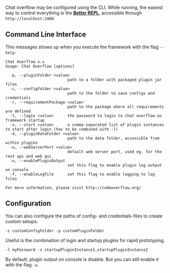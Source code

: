 Chat overflow may be configured using the CLI. While running, the easiest way to control everything is the [**Better REPL**](Using-the-GUI.md), accessible through `http://localhost:2400`.

## Command Line Interface

This messages shows up when you execute the framework with the flag `--help`:

```
Chat Overflow x.x
Usage: Chat Overflow [options]

  -p, --pluginFolder <value>
                           path to a folder with packaged plugin jar files
  -c, --configFolder <value>
                           path to the folder to save configs and credentials
  -r, --requirementPackage <value>
                           path to the package where all requirements are defined
  -l, --login <value>      the password to login to chat overflow on framework startup
  -s, --start <value>      a comma-separated list of plugin instances to start after login (has to be combined with -l)
  -d, --pluginDataFolder <value>
                           path to the data folder, accessible from within plugins
  -w, --webServerPort <value>
                           default web server port, used eg. for the rest api and web gui
  -o, --enablePluginOutput
                           set this flag to enable plugin log output on console
  -f, --enableLogFile      set this flag to enable logging to log files

For more information, please visit http://codeoverflow.org/
```

## Configuration

You can also configure the paths of config- and credentials-files to create custom setups:

```
-c customConfigFolder -p customPluginFolder
```

Useful is the combination of login and startup plugins for rapid prototyping.

```
-l myPassword -s startupPluginInstance1,startupPluginInstance2
```

By default, plugin output on console is disable. But you can still enable it with the flag `-o`.
